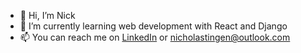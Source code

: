 - 👋 Hi, I’m Nick
- 🌱 I’m currently learning web development with React and Django
- 📫 You can reach me on [LinkedIn](www.linkedin.com/in/nicholas-tingen) or nicholastingen@outlook.com

<!---
NickT26-Coder/NickT26-Coder is a ✨ special ✨ repository because its `README.md` (this file) appears on your GitHub profile.
You can click the Preview link to take a look at your changes.
--->
